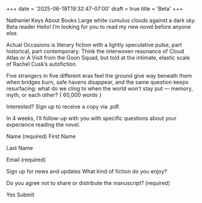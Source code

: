 +++
date = '2025-06-19T19:32:47-07:00'
draft = true
title = 'Beta'
+++


Nathaniel Keys
About
Books
 Large white cumulus clouds against a dark sky.
Beta reader 
Hello! I’m looking for you to read my new novel before anyone else. 

Actual Occasions is literary fiction with a lightly speculative pulse, part historical, part contemporary. Think the interwoven resonance of Cloud Atlas or A Visit from the Goon Squad, but told at the intimate, elastic scale of Rachel Cusk’s autofiction. 

Five strangers in five different eras feel the ground give way beneath them when bridges burn, safe havens disappear, and the same question keeps resurfacing: what do we cling to when the world won’t stay put — memory, myth, or each other?        { 60,000 words }

Interested? Sign up to receive a copy via .pdf. 

In 4 weeks, I’ll follow-up with you with specific questions about your experience reading the novel.


Name
(required)
First Name

Last Name

Email
(required)


Sign up for news and updates
What kind of fiction do you enjoy?


Do you agree not to share or distribute the manuscript?
(required)

Yes
Submit